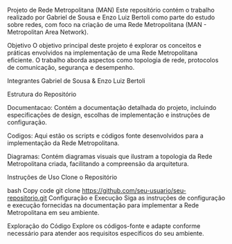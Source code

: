 Projeto de Rede Metropolitana (MAN)
Este repositório contém o trabalho realizado por Gabriel de Sousa e Enzo Luiz Bertoli como parte do estudo sobre redes, com foco na criação de uma Rede Metropolitana (MAN - Metropolitan Area Network).

Objetivo
O objetivo principal deste projeto é explorar os conceitos e práticas envolvidos na implementação de uma Rede Metropolitana eficiente. O trabalho aborda aspectos como topologia de rede, protocolos de comunicação, segurança e desempenho.

Integrantes
Gabriel de Sousa &
Enzo Luiz Bertoli

Estrutura do Repositório

Documentacao: Contém a documentação detalhada do projeto, incluindo especificações de design, escolhas de implementação e instruções de configuração.

Codigos: Aqui estão os scripts e códigos fonte desenvolvidos para a implementação da Rede Metropolitana. 

Diagramas: Contém diagramas visuais que ilustram a topologia da Rede Metropolitana criada, facilitando a compreensão da arquitetura.

Instruções de Uso
Clone o Repositório

bash
Copy code
git clone https://github.com/seu-usuario/seu-repositorio.git
Configuração e Execução
Siga as instruções de configuração e execução fornecidas na documentação para implementar a Rede Metropolitana em seu ambiente.

Exploração do Código
Explore os códigos-fonte e adapte conforme necessário para atender aos requisitos específicos do seu ambiente.
